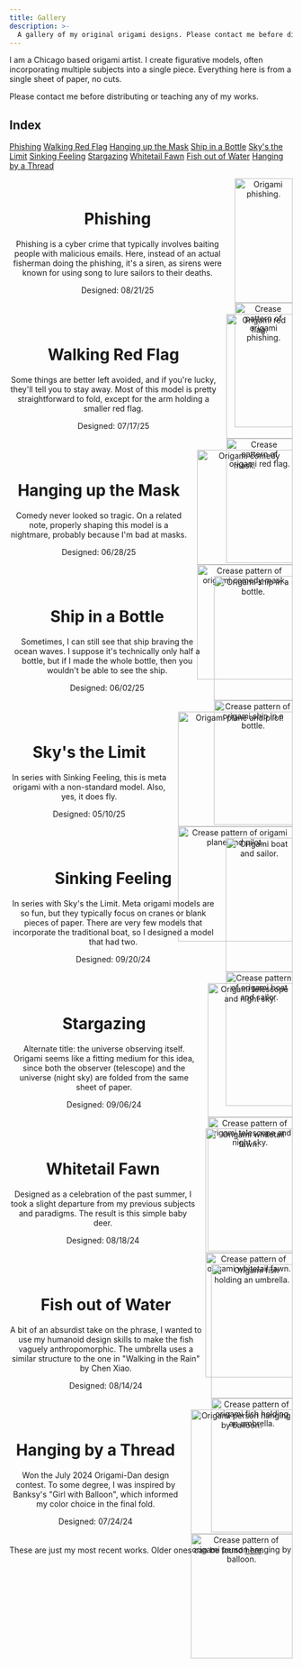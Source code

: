 ```yaml
---
title: Gallery
description: >-
  A gallery of my original origami designs. Please contact me before distributing or teaching these models.
---
```


<style>
.simple-wrapper {
    text-align: center!important;
    display: flex;
    /* align-items: center; Vertically center the content */
    margin-bottom: 20px; /* Space between text and image container */
}

/* Ensure the image container and images are responsive */
.image-container {
    display: flex;
    flex-wrap: wrap; /* Allows images to wrap if needed */
    max-width: 50%; /* Adjust this as needed */
    
}

.image-container img {
    width: 100%; /* Images take up full width of the container */
    height: auto;
}

.text-wrapper {
  margin-right: auto!important;
  margin-left: auto!important;
  margin-top: 1rem;
  padding-right: 1rem;
}

@media (max-width: 768px) {
    .simple-wrapper {
        flex-direction: column; /* Stack text and image container on smaller screens */
        align-items: flex-start; /* Align text and images to the left */
    }

    .image-container {
        max-width: 100%; /* Image container takes full width on smaller screens */
    }
}


</style>

I am a Chicago based origami artist. I create figurative models, often incorporating multiple subjects into a single piece. Everything here is from a single sheet of paper, no cuts.

Please contact me before distributing or teaching any of my works.

## Index

[Phishing](#phishing)
[Walking Red Flag](#walking-red-flag)
[Hanging up the Mask](#hanging-up-the-mask)
[Ship in a Bottle](#ship-in-a-bottle)
[Sky's the Limit](#skys-the-limit)
[Sinking Feeling](#sinking-feeling)
[Stargazing](#stargazing)
[Whitetail Fawn](#whitetail-fawn)
[Fish out of Water](#fish-out-of-water)
[Hanging by a Thread](#hanging-by-a-thread)

<div class="simple-wrapper">
  <div class="text-wrapper">
    <a id="phishing"></a>
    <h1>Phishing</h1>
    <p>Phishing is a cyber crime that typically involves baiting people with malicious emails. Here, instead of an actual fisherman doing the phishing, it's a siren, as sirens were known for using song to lure sailors to their deaths.</p>
    <p>Designed: 08/21/25</p>
  </div>
  <div class="image-container">
  <img src="gallery/phishing.jpg" alt="Origami phishing."> 
  <img src="gallery/phishing-cp.png" alt="Crease pattern of origami phishing."> 
  </div>
</div>

<div class="simple-wrapper">
  <div class="text-wrapper">
    <a id="walking-red-flag"></a>
    <h1>Walking Red Flag</h1>
    <p>Some things are better left avoided, and if you're lucky, they'll tell you to stay away. Most of this model is pretty straightforward to fold, except for the arm holding a smaller red flag.</p>
    <p>Designed: 07/17/25</p>
  </div>
  <div class="image-container">
  <img src="gallery/walking-red-flag.jpg" alt="Origami red flag."> 
  <img src="gallery/walking-red-flag-cp.png" alt="Crease pattern of origami red flag."> 
  </div>
</div>

<div class="simple-wrapper">
  <div class="text-wrapper">
    <a id="hanging-up-the-mask"></a>
    <h1>Hanging up the Mask</h1>
    <p>Comedy never looked so tragic. On a related note, properly shaping this model is a nightmare, probably because I'm bad at masks.</p>
    <p>Designed: 06/28/25</p>
  </div>
  <div class="image-container">
  <img src="gallery/hanging-up-the-mask.jpg" alt="Origami comedy mask."> 
  <img src="gallery/hanging-up-the-mask-cp.png" alt="Crease pattern of origami comedy mask."> 
  </div>
</div>

<div class="simple-wrapper">
  <div class="text-wrapper">
    <a id="ship-in-a-bottle"></a>
    <h1>Ship in a Bottle</h1>
    <p>Sometimes, I can still see that ship braving the ocean waves. I suppose it's technically only half a bottle, but if I made the whole bottle, then you wouldn't be able to see the ship.</p>
    <p>Designed: 06/02/25</p>
  </div>
  <div class="image-container">
  <img src="gallery/ship-in-a-bottle.jpg" alt="Origami ship in a bottle."> 
  <img src="gallery/ship-in-a-bottle-cp.png" alt="Crease pattern of origami ship in a bottle."> 
  </div>
</div>

<div class="simple-wrapper">
  <div class="text-wrapper">
    <a id="skys-the-limit"></a>
    <h1>Sky's the Limit</h1>
    <p>In series with Sinking Feeling, this is meta origami with a non-standard model. Also, yes, it does fly.</p>
    <p>Designed: 05/10/25</p>
  </div>
  <div class="image-container">
  <img src="gallery/skys-the-limit.jpg" alt="Origami plane and pilot."> 
  <img src="gallery/skys-the-limit-cp.png" alt="Crease pattern of origami plane and pilot."> 
  </div>
</div>

<div class="simple-wrapper">
  <div class="text-wrapper">
    <a id="sinking-feeling"></a>
    <h1>Sinking Feeling</h1>
    <p>In series with Sky's the Limit. Meta origami models are so fun, but they typically focus on cranes or blank pieces of paper. There are very few models that incorporate the traditional boat, so I designed a model that had two.</p>
    <p>Designed: 09/20/24</p>
  </div>
  <div class="image-container">
  <img src="gallery/sinking-feeling.jpg" alt="Origami boat and sailor."> 
  <img src="gallery/sinking-feeling-cp.png" alt="Crease pattern of origami boat and sailor."> 
  </div>
</div>

<div class="simple-wrapper">
  <div class="text-wrapper">
    <a id="stargazing"></a>
    <h1>Stargazing</h1>
    <p>Alternate title: the universe observing itself. Origami seems like a fitting medium for this idea, since both the observer (telescope) and the universe (night sky) are folded from the same sheet of paper.</p>
    <p>Designed: 09/06/24</p>
  </div>
  <div class="image-container">
  <img src="gallery/stargazing.jpg" alt="Origami telescope and night sky."> 
  <img src="gallery/stargazing-cp.png" alt="Crease pattern of origami telescope and night sky."> 
  </div>
</div>

<div class="simple-wrapper">
  <div class="text-wrapper">
    <a id="whitetail-fawn"></a>
    <h1>Whitetail Fawn</h1>
    <p>Designed as a celebration of the past summer, I took a slight departure from my previous subjects and paradigms. The result is this simple baby deer.</p>
    <p>Designed: 08/18/24</p>
  </div>
  <div class="image-container">
  <img src="gallery/fawn.jpg" alt="Origami whitetail fawn."> 
  <img src="gallery/fawn-cp.png" alt="Crease pattern of origami whitetail fawn."> 
  </div>
</div>

<div class="simple-wrapper">
  <div class="text-wrapper">
    <a id="fish-out-of-water"></a>
    <h1>Fish out of Water</h1>
    <p>A bit of an absurdist take on the phrase, I wanted to use my humanoid design skills to make the fish vaguely anthropomorphic. The umbrella uses a similar structure to the one in "Walking in the Rain" by Chen Xiao.</p>
    <p>Designed: 08/14/24</p>
  </div>
  <div class="image-container">
  <img src="gallery/fish-out-of-water.jpg" alt="Origami fish holding an umbrella."> 
  <img src="gallery/fish-out-of-water-cp.png" alt="Crease pattern of origami fish holding an umbrella."> 
  </div>
</div>

<div class="simple-wrapper">
  <div class="text-wrapper">
    <a id="hanging-by-a-thread"></a>
    <h1>Hanging by a Thread</h1>
    <p>Won the July 2024 Origami-Dan design contest. To some degree, I was inspired by Banksy's "Girl with Balloon", which informed my color choice in the final fold.</p>
    <p>Designed: 07/24/24</p>
  </div>
  <div class="image-container">
  <img src="gallery/hanging-by-a-thread.jpg" alt="Origami person hanging by balloon."> 
  <img src="gallery/hanging-by-a-thread-cp.png" alt="Crease pattern of origami person hanging by balloon."> 
  </div>
</div>

These are just my most recent works. Older ones can be found [here](/projects/gallery-ext).